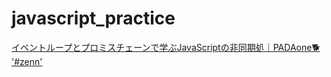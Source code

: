 # javascript_practice

[イベントループとプロミスチェーンで学ぶJavaScriptの非同期処｜PADAone🐕 '#zenn'](https://zenn.dev/estra/books/js-async-promise-chain-event-loop)
